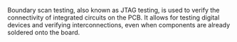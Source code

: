 Boundary scan testing, also known as JTAG testing, is used to verify the connectivity of integrated circuits on the PCB. It allows for testing digital devices and verifying interconnections, even when components are already soldered onto the board.
